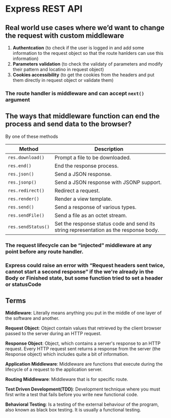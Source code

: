 # Express REST API

## Real world use cases where we’d want to change the request with custom middleware

1. **Authentcation** (to check if the user is logged in and add some information to the request object so that the route hanlders can use this information)
2. **Parameters validation** (to check the validaty of parameters and modify their pattern and locatino in request object)
3. **Cookies accessibility** (to get the cookies from the headers and put them directly in request object or validate them)

### The route handler is middleware and can accept `next()` argument

## The ways that middleware function can end the process and send data to the browser?

By one of these methods

| Method             | Description                                                                           |
| ------------------ | ------------------------------------------------------------------------------------- |
| `res.download()`   | Prompt a file to be downloaded.                                                       |
| `res.end()`        | End the response process.                                                             |
| `res.json()`       | Send a JSON response.                                                                 |
| `res.jsonp()`      | Send a JSON response with JSONP support.                                              |
| `res.redirect()`   | Redirect a request.                                                                   |
| `res.render()`     | Render a view template.                                                               |
| `res.send()`       | Send a response of various types.                                                     |
| `res.sendFile()`   | Send a file as an octet stream.                                                       |
| `res.sendStatus()` | Set the response status code and send its string representation as the response body. |

### The request lifecycle can be “injected” middleware at any point before any route handler.

### Express could raise an error with “Request headers sent twice, cannot start a second response” if the we're already in the Body or Finished state, but some function tried to set a header or statusCode

## Terms

**Middleware**: Literally means anything you put in the middle of one layer of the software and another.

**Request Object**: Object contain values that retrieved by the client browser passed to the server during an HTTP request.

**Response Object**: Object, which contains a server's response to an HTTP request. Every HTTP request sent returns a response from the server (the Response object) which includes quite a bit of information.

**Application Middleware**: Middleware are functions that execute during the lifecycle of a request to the application server.

**Routing Middleware**: Middleware that is for specific route.

**Test Driven Development(TDD)**: Development technique where you must first write a test that fails before you write new functional code.

**Behavioral Testing**: Is a testing of the external behaviour of the program, also known as black box testing. It is usually a functional testing.
